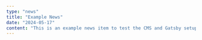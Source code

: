 ```yaml
---
type: "news"
title: "Example News"
date: "2024-05-17"
content: "This is an example news item to test the CMS and Gatsby setup."
---
```

